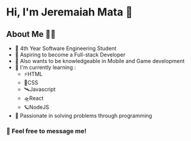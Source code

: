 <h1>Hi, I'm Jeremaiah Mata 👋</h1>

<h2>About Me 🧑‍🚀</h2>
<ul>
  <li>🌱 4th Year Software Engineering Student</li>
  <li>🌱 Aspiring to become a Full-stack Developer</li>
  <li>🌱 Also wants to be knowledgeable in Mobile and Game development</li>
  <li>🌱 I'm currently learning :
    <ul>
      <li>⚡HTML</li>
      <li>🚀CSS</li>
      <li>🛰Javascript</li>
      <li>🛸React</li>
      <li>🪐NodeJS</li>
    </ul>
    </li>
  <li>🌱 Passionate in solving problems through programming</li>
</ul>

<h3>💬 Feel free to message me!</h3>
<!--
**jeremaiiiahmata/jeremaiiiahmata** is a ✨ _special_ ✨ repository because its `README.md` (this file) appears on your GitHub profile.

Here are some ideas to get you started:

- 🔭 I’m currently working on ...
- 🌱 I’m currently learning ...
- 👯 I’m looking to collaborate on ...
- 🤔 I’m looking for help with ...
- 💬 Ask me about ...
- 📫 How to reach me: ...
- 😄 Pronouns: ...
- ⚡ Fun fact: ...
-->
